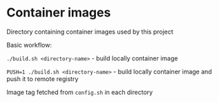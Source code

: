 # Container images

Directory containing container images used by this project

Basic workflow:

`./build.sh <directory-name>` - build locally container image

`PUSH=1 ./build.sh <directory-name>` - build locally container image and push it to remote registry

Image tag fetched from `config.sh` in each directory
